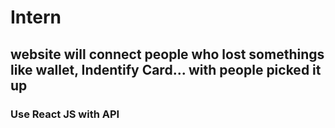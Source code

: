 # Intern
## website will connect people who lost somethings like wallet, Indentify Card... with people picked it up
### Use React JS with API
